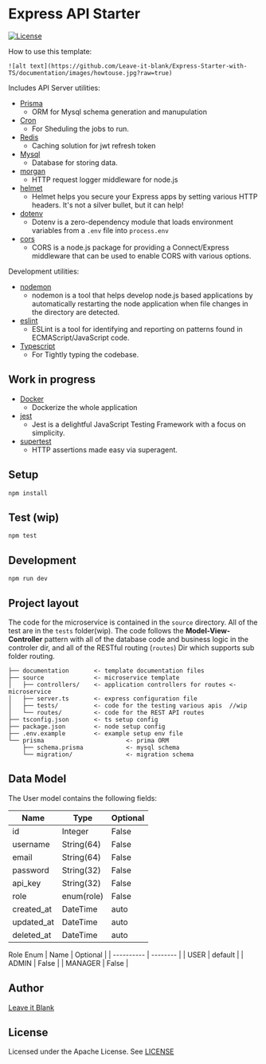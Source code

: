 # Express API Starter

[![License](https://img.shields.io/badge/License-Apache%202.0-blue.svg)](https://opensource.org/licenses/Apache-2.0)

How to use this template:

    ![alt text](https://github.com/Leave-it-blank/Express-Starter-with-TS/documentation/images/howtouse.jpg?raw=true)

Includes API Server utilities:

- [Prisma](https://www.npmjs.com/package/prisma)
  - ORM for Mysql schema generation and manupulation
- [Cron](https://www.npmjs.com/package/node-cron)
  - For Sheduling the jobs to run.
- [Redis](https://www.npmjs.com/package/redis)
  - Caching solution for jwt refresh token
- [Mysql](https://www.npmjs.com/package/morgan)
  - Database for storing data.
- [morgan](https://www.npmjs.com/package/morgan)
  - HTTP request logger middleware for node.js
- [helmet](https://www.npmjs.com/package/helmet)
  - Helmet helps you secure your Express apps by setting various HTTP headers. It's not a silver bullet, but it can help!
- [dotenv](https://www.npmjs.com/package/dotenv)
  - Dotenv is a zero-dependency module that loads environment variables from a `.env` file into `process.env`
- [cors](https://www.npmjs.com/package/cors)
  - CORS is a node.js package for providing a Connect/Express middleware that can be used to enable CORS with various options.

Development utilities:

- [nodemon](https://www.npmjs.com/package/nodemon)
  - nodemon is a tool that helps develop node.js based applications by automatically restarting the node application when file changes in the directory are detected.
- [eslint](https://www.npmjs.com/package/eslint)
  - ESLint is a tool for identifying and reporting on patterns found in ECMAScript/JavaScript code.
- [Typescript](https://www.npmjs.com/package/typescript)
  - For Tightly typing the codebase.

## Work in progress

- [Docker](https://www.npmjs.com/package/docker)
  - Dockerize the whole application
- [jest](https://www.npmjs.com/package/jest)
  - Jest is a delightful JavaScript Testing Framework with a focus on simplicity.
- [supertest](https://www.npmjs.com/package/supertest)
  - HTTP assertions made easy via superagent.

## Setup

```
npm install
```

## Test (wip)

```
npm test
```

## Development

```
npm run dev
```

## Project layout

The code for the microservice is contained in the `source` directory. All of the test are in the `tests` folder(wip). The code follows the **Model-View-Controller** pattern with all of the database code and business logic in the controler dir, and all of the RESTful routing (`routes`) Dir which supports sub folder routing.

```text
├── documentation       <- template documentation files
├── source              <- microservice template
│   ├── controllers/    <- application controllers for routes <- microservice
│   ├── server.ts       <- express configuration file
│   ├── tests/          <- code for the testing various apis  //wip
│   └── routes/         <- code for the REST API routes
├── tsconfig.json       <- ts setup config
├── package.json        <- node setup config
├── .env.example        <- example setup env file
└── prisma                       <- prima ORM
    ├── schema.prisma            <- mysql schema
    └── migration/               <- migration schema
```

## Data Model

The User model contains the following fields:

| Name       | Type       | Optional |
| ---------- | ---------- | -------- |
| id         | Integer    | False    |
| username   | String(64) | False    |
| email      | String(64) | False    |
| password   | String(32) | False    |
| api_key    | String(32) | False    |
| role       | enum(role) | False    |
| created_at | DateTime   | auto     |
| updated_at | DateTime   | auto     |
| deleted_at | DateTime   | auto     |

Role Enum
| Name | Optional |
| ---------- | -------- |
| USER | default |
| ADMIN | False |
| MANAGER | False |

## Author

[Leave it Blank](https://github.com/Leave-it-blank/)

## License

Licensed under the Apache License. See [LICENSE](LICENSE)
